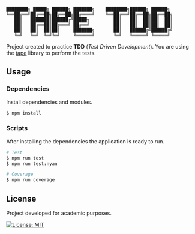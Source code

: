```
████████╗ █████╗ ██████╗ ███████╗    ████████╗██████╗ ██████╗
╚══██╔══╝██╔══██╗██╔══██╗██╔════╝    ╚══██╔══╝██╔══██╗██╔══██╗
   ██║   ███████║██████╔╝█████╗         ██║   ██║  ██║██║  ██║
   ██║   ██╔══██║██╔═══╝ ██╔══╝         ██║   ██║  ██║██║  ██║
   ██║   ██║  ██║██║     ███████╗       ██║   ██████╔╝██████╔╝
   ╚═╝   ╚═╝  ╚═╝╚═╝     ╚══════╝       ╚═╝   ╚═════╝ ╚═════╝
```
Project created to practice **TDD** (*Test Driven Development*). You are using the [tape](https://github.com/substack/tape) library to perform the tests.

## Usage
### Dependencies
Install dependencies and modules.

```bash
$ npm install
```

### Scripts
After installing the dependencies the application is ready to run.

```bash
# Test
$ npm run test
$ npm run test:nyan

# Coverage
$ npm run coverage
```

## License
Project developed for academic purposes.

[![License: MIT](https://img.shields.io/badge/License-MIT-blue.svg)](./LICENSE)
